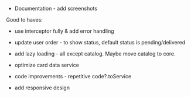 - Documentation - add screenshots

Good to haves:
- use interceptor fully & add error handling

- update user order - to show status, default status is pending/delivered

- add lazy loading - all except catalog. Maybe move catalog to core.

- optimize card data service

- code improvements - repetitive code?.toService
  
- add responsive design